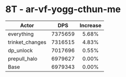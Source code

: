 # 8T - ar-vf-yogg-cthun-me
| Actor | DPS | Increase |
|---|:---:|:---:|
|everything|7375659|5.68%|
|trinket_changes|7316515|4.83%|
|dp_unlock|7017696|0.55%|
|prepull_halo|6979627|0.00%|
|Base|6979343|0.00%|
